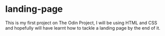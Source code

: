 # landing-page
This is my first project on The Odin Project, I will be using HTML and CSS and hopefully will have learnt how to tackle a landing page by the end of it. 
